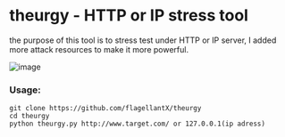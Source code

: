 # theurgy - HTTP or IP stress tool

 > 
 the purpose of this tool is to stress test under HTTP or IP server,
 I added more attack resources to make it more powerful.
 
![image](https://github.com/flagellantX/theurgy/blob/master/example.jpg)
### Usage:
```
git clone https://github.com/flagellantX/theurgy
cd theurgy
python theurgy.py http://www.target.com/ or 127.0.0.1(ip adress)
```
